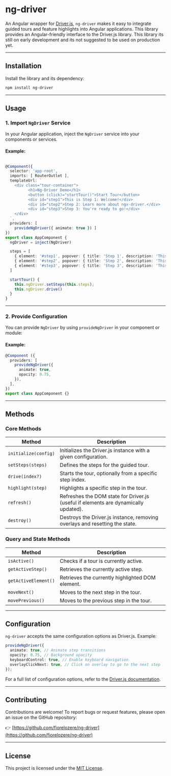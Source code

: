 
# **ng-driver**

An Angular wrapper for [Driver.js](https://github.com/kamranahmedse/driver.js), `ng-driver` makes it easy to integrate guided tours and feature highlights into Angular applications. This library provides an Angular-friendly interface to the Driver.js library.
This library its still on early development and its not suggested to be used on production yet.

---

## **Installation**

Install the library and its dependency:

```bash
npm install ng-driver
```

---

## **Usage**

### **1. Import `NgDriver` Service**

In your Angular application, inject the `NgDriver` service into your components or services.

#### Example:

```typescript

@Component({
  selector: 'app-root',
  imports: [ RouterOutlet ],
  templateUrl: `
    <div class="tour-container">
          <h1>Ng-Driver Demo</h1>
          <button (click)="startTour()">Start Tour</button>
          <div id="step1">This is Step 1: Welcome!</div>
          <div id="step2">Step 2: Learn more about ngx-driver.</div>
          <div id="step3">Step 3: You're ready to go!</div>
    </div>
  `,
  providers: [
    provideNgDriver({ animate: true }) ]
})
export class AppComponent {
  ngDriver = inject(NgDriver)

  steps = [
    { element: '#step1', popover: { title: 'Step 1', description: 'This is Step 1' } },
    { element: '#step2', popover: { title: 'Step 2', description: 'This is Step 2' } },
    { element: '#step3', popover: { title: 'Step 3', description: 'This is Step 3' } },
  ]

  startTour() {
    this.ngDriver.setSteps(this.steps);
    this.ngDriver.drive()
  }
}
```

---

### **2. Provide Configuration**

You can provide `NgDriver` by using `provideNgDriver` in your component or module:

#### Example:

```typescript
@Component ({
  providers: [
    provideNgDriver({
      animate: true,
      opacity: 0.75,
    }),
  ],
})
export class AppComponent {}
```

---

## **Methods**

### Core Methods

| **Method**         | **Description**                                                                                   |
|---------------------|---------------------------------------------------------------------------------------------------|
| `initialize(config)`| Initializes the Driver.js instance with a given configuration.                                    |
| `setSteps(steps)`   | Defines the steps for the guided tour.                                                            |
| `drive(index?)`     | Starts the tour, optionally from a specific step index.                                           |
| `highlight(step)`   | Highlights a specific step in the tour.                                                          |
| `refresh()`         | Refreshes the DOM state for Driver.js (useful if elements are dynamically updated).               |
| `destroy()`         | Destroys the Driver.js instance, removing overlays and resetting the state.                       |

### Query and State Methods

| **Method**          | **Description**                                                                                   |
|----------------------|---------------------------------------------------------------------------------------------------|
| `isActive()`         | Checks if a tour is currently active.                                                            |
| `getActiveStep()`    | Retrieves the currently active step.                                                             |
| `getActiveElement()` | Retrieves the currently highlighted DOM element.                                                 |
| `moveNext()`         | Moves to the next step in the tour.                                                              |
| `movePrevious()`     | Moves to the previous step in the tour.                                                          |

---

## **Configuration**

`ng-driver` accepts the same configuration options as Driver.js. Example:

```typescript
provideNgDriver({
  animate: true, // Animate step transitions
  opacity: 0.75, // Background opacity
  keyboardControl: true, // Enable keyboard navigation
  overlayClickNext: true, // Click on overlay to go to the next step
});
```

For a full list of configuration options, refer to the [Driver.js documentation](https://github.com/kamranahmedse/driver.js).

---

## **Contributing**

Contributions are welcome! To report bugs or request features, please open an issue on the GitHub repository:

👉 [https://github.com/fiorelozere/ng-driver](https://github.com/fiorelozere/ng-driver)

---

## **License**

This project is licensed under the [MIT License](https://opensource.org/licenses/MIT).
